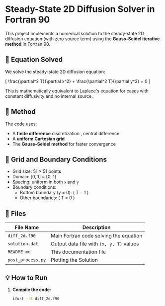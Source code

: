 # Steady-State 2D Diffusion Solver in Fortran 90

This project implements a numerical solution to the steady-state 2D diffusion equation (with zero source term) using the **Gauss-Seidel iterative method** in Fortran 90.

## 📌 Equation Solved

We solve the steady-state 2D diffusion equation:

\[
\frac{\partial^2 T}{\partial x^2} + \frac{\partial^2 T}{\partial y^2} = 0
\]

This is mathematically equivalent to Laplace's equation for cases with constant diffusivity and no internal source.

## 🚀 Method

The code uses:
- A **finite difference** discretization , central difference.
- A **uniform Cartesian grid**
- The **Gauss-Seidel method** for faster convergence 

## 🧱 Grid and Boundary Conditions

- Grid size: 51 × 51 points
- Domain: [0, 1] × [0, 1]
- Spacing: uniform in both `x` and `y`
- Boundary conditions:
  - Bottom boundary (y = 0): \( T = 1 \)
  - Other boundaries: \( T = 0 \)

## 📂 Files

| File Name           | Description                                  |
|---------------------|----------------------------------------------|
| `diff_2d.f90` | Main Fortran code solving the equation     |
| `solution.dat`    | Output data file with `(x, y, T)` values    |
| `README.md`          | This documentation file                     |
| `post_process.py`          | Plotting the Solution                  |


## 💡 How to Run

1. **Compile the code**:
   ```bash
   ifort -r8 diff_2d.f90
